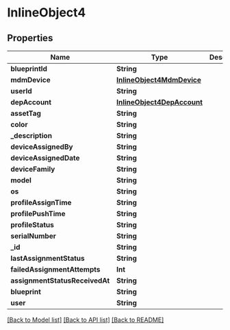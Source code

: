 # InlineObject4

## Properties
Name | Type | Description | Notes
------------ | ------------- | ------------- | -------------
**blueprintId** | **String** |  | [optional] 
**mdmDevice** | [**InlineObject4MdmDevice**](InlineObject4MdmDevice.md) |  | [optional] 
**userId** | **String** |  | [optional] 
**depAccount** | [**InlineObject4DepAccount**](InlineObject4DepAccount.md) |  | [optional] 
**assetTag** | **String** |  | [optional] 
**color** | **String** |  | [optional] 
**_description** | **String** |  | [optional] 
**deviceAssignedBy** | **String** |  | [optional] 
**deviceAssignedDate** | **String** |  | [optional] 
**deviceFamily** | **String** |  | [optional] 
**model** | **String** |  | [optional] 
**os** | **String** |  | [optional] 
**profileAssignTime** | **String** |  | [optional] 
**profilePushTime** | **String** |  | [optional] 
**profileStatus** | **String** |  | [optional] 
**serialNumber** | **String** |  | [optional] 
**_id** | **String** |  | [optional] 
**lastAssignmentStatus** | **String** |  | [optional] 
**failedAssignmentAttempts** | **Int** |  | [optional] 
**assignmentStatusReceivedAt** | **String** |  | [optional] 
**blueprint** | **String** |  | [optional] 
**user** | **String** |  | [optional] 

[[Back to Model list]](../README.md#documentation-for-models) [[Back to API list]](../README.md#documentation-for-api-endpoints) [[Back to README]](../README.md)


